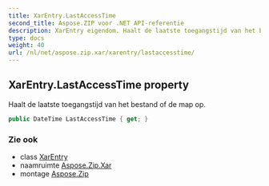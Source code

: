 ```yaml
---
title: XarEntry.LastAccessTime
second_title: Aspose.ZIP voor .NET API-referentie
description: XarEntry eigendom. Haalt de laatste toegangstijd van het bestand of de map op.
type: docs
weight: 40
url: /nl/net/aspose.zip.xar/xarentry/lastaccesstime/
---
```

## XarEntry.LastAccessTime property

Haalt de laatste toegangstijd van het bestand of de map op.

```csharp
public DateTime LastAccessTime { get; }
```

### Zie ook

* class [XarEntry](../)
* naamruimte [Aspose.Zip.Xar](../../xarentry/)
* montage [Aspose.Zip](../../../)


